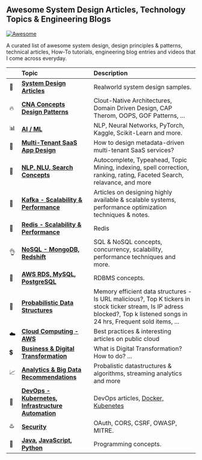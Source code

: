 ## Awesome System Design Articles, Technology Topics & Engineering Blogs

[![Awesome](https://cdn.rawgit.com/sindresorhus/awesome/d7305f38d29fed78fa85652e3a63e154dd8e8829/media/badge.svg)]()

A curated list of awesome system design, design principles & patterns, technical articles, How-To tutorials, engineering blog entries and videos that I come across everyday.

|| Topic | Description |
|---|:---|:---|
|:rocket:|**[System Design Articles](topics/architecture-design/system-design.md)** | Realworld system design samples. |
|:fire:|**[CNA Concepts](topics/architecture-design/design-concepts.md)** <br/> **[Design Patterns](topics/gof-design-patterns.md)** | Clout-Native Architectures, Domain Driven Design, CAP Therom, OOPS, GOF Patterns, ... |
|:bar_chart:|**[AI / ML](https://github.com/venkataravuri/ai-ml)** | NLP, Neural Networks, PyTorch, Kaggle, Scikit-Learn and more. |
|:love_hotel:|**[Multi-Tenant SaaS App Design](topics/architecture-design/saas-multi-tenancy.md)** | How to design metadata-driven multi-tenant SaaS services?|
|:mag_right:|**[NLP, NLU, Search Concepts](topics/architecture-design/search.md)** | Autocomplete, Typeahead, Topic Mining, indexing, spell correction, ranking, rating, Faceted Search, relavance, and more |
|:tada:|**[Kafka - Scalability & Performance](topics/architecture-design/kafka.md)** | Articles on designing highly available & scalable systems, performance optimization techniques & notes.|
|:gem:|**[Redis - Scalability & Performance](topics/architecture-design/redis.md)** | Redis|
|:ok_hand:|**[NoSQL - MongoDB, Redshift](topics/architecture-design/nosql.md)** | SQL & NoSQL concepts, concurrency, scalability, performance techniques and more.|
|:racehorse:|**[AWS RDS, MySQL, PostgreSQL](topics/architecture-design/rdbms.md)** | RDBMS concepts.|
|:hamburger:|**[Probabilistic Data Structures](topics/architecture-design/data-structures.md)** | Memory efficient data structures - Is URL malicious?, Top K tickers in stock ticker stream, Is IP adress blocked?, Top k listened songs in 24 hrs, Frequent sold items, ...|
|:cloud:|**[Cloud Computing - AWS](topics/cloud/cloud.md)** | Best practices & interesting articles on public cloud|
|:heavy_dollar_sign:|**[Business & Digital Transformation](topics/architecture-design/digital-transformation.md)** | What is Digital Transformation? How to do? ...|
|:chart_with_upwards_trend:|**[Analytics & Big Data](topics/data-analytics-big-data/stream-analytics-big-data.md)** <br/>**[Recommendations](topics/data-analytics-big-data/recommendations.md)**| Probalistic datastructures & algorithms, streaming analytics and more|
|:ferris_wheel:|**[DevOps - Kubernetes, Infrastructure Automation](topics/devops/devops.md)** | DevOps articles, [Docker, Kubenetes](topics/devops/docker-kubernetes.md) |
|:hotsprings:|**[Security](topics/devops/security.md)**| OAuth, CORS, CSRF, OWASP, MITRE.|
|:green_book:|**[Java](topics/general/java.md), [JavaScript](topics/general/javascript.md), [Python](topics/general/python.md)**| Programming concepts.|
